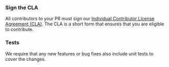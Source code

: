 ### Sign the CLA

All contributors to your PR must sign our [Individual Contributor License
Agreement (CLA)][CLA]. The CLA is a short form that ensures that you are
eligible to contribute.

[CLA]: https://spreadsheets.google.com/spreadsheet/viewform?formkey=dDViT2xzUHAwRkI3X3k5Z0lQM091OGc6MQ&ndplr=1

### Tests

We require that any new features or bug fixes also include unit tests to cover
the changes.

